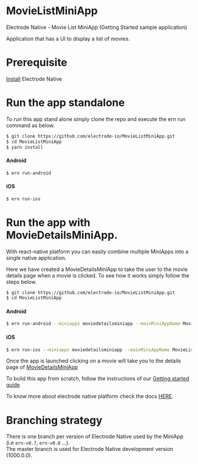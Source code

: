 # MovieListMiniApp
Electrode Native - Movie List MiniApp (Getting Started sample application)

Application that has a UI to display a list of movies.

# Prerequisite

[Install](https://www.gitbook.com/book/electrode/electrode-native/details) Electrode Native

# Run the app standalone
To run this app stand alone simply clone the repo and execute the ern run command as below.

```bash
$ git clone https://github.com/electrode-io/MovieListMiniApp.git
$ cd MovieListMiniApp
$ yarn install
```

#### Android

```bash
$ ern run-android
```

#### iOS

```bash
$ ern run-ios
```


# Run the app with MovieDetailsMiniApp.

 With react-native platform you can easily combine multiple MiniApps into a single native application.

 Here we have created a MovieDetailsMiniApp to take the user to the movie details page when a movie is clicked.
 To see how it works simply follow the steps below.

 ```bash
 $ git clone https://github.com/electrode-io/MovieListMiniApp.git
 $ cd MovieListMiniApp
 ```

#### Android

 ```bash
 $ ern run-android --miniapps moviedetailsminiapp --mainMiniAppName MovieListMiniApp
 ```

#### iOS

 ```bash
 $ ern run-ios --miniapps moviedetailsminiapp --mainMiniAppName MovieListMiniApp
 ```

Once the app is launched clicking on a movie will take you to the details page of [MovieDetailsMiniApp](https://github.com/electrode-io/MovieDetailsMiniApp)

To build this app from scratch, follow the instructions of our [Getting started guide](https://electrode.gitbooks.io/electrode-native/content/getting-started/getting-started.html)

To know more about electrode native platform check the docs [HERE](https://electrode.gitbooks.io/electrode-native/content/).

# Branching strategy

There is one branch per version of Electrode Native used by the MiniApp (i.e `ern-v0.7`, `ern-v0.8` ...).  
The master branch is used for Electrode Native development version (1000.0.0). 